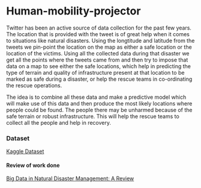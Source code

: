 # Human-mobility-projector

Twitter has been an active source of data collection for the past few years. The location that is provided with the tweet is of great help when it comes to situations like natural disasters. Using the longtitude and latitude from the tweets we pin-point the location on the map as  either a safe location or the location of the victims. Using all the collected data during that disaster we get all the points where the tweets came from and then try to impose that data on a map to see either the safe locations, which help in predicting the type of terrain and quality of infrastructure present at that location to be marked as safe during a disaster, or help the rescue teams in co-ordinating the rescue operations. 

The idea is to combine all these data and make a predictive model which will make use of this data and then produce the most likely locations where people could be found. The people there may be unharmed because of the safe terrain or robust infrastructure.
This will help the rescue teams to collect all the people and help in recovery.

### Dataset

[Kaggle Dataset](https://www.kaggle.com/dryad/human-mobility-during-natural-disasters)

#### Review of work done

[Big Data in Natural Disaster Management: A Review](https://www.mdpi.com/2076-3263/8/5/165/pdf-vor)
